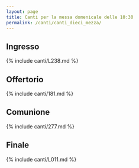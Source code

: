 ```yaml
---
layout: page
title: Canti per la messa domenicale delle 10:30
permalink: /canti/canti_dieci_mezza/
---
```


## Ingresso
{% include canti/L238.md %}   

## Offertorio
{% include canti/181.md %}   

## Comunione   
{% include canti/277.md %}   

## Finale
{% include canti/L011.md %}   
